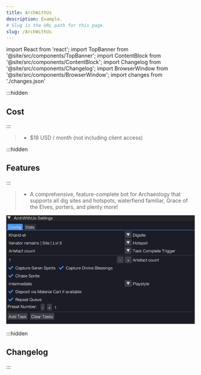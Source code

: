 ```yaml
---
title: ArchWithUs
description: Example.
# Slug is the URL path for this page.
slug: /ArchWithUs
---
```


import React from 'react';
import TopBanner from '@site/src/components/TopBanner';
import ContentBlock from '@site/src/components/ContentBlock';
import Changelog from '@site/src/components/Changelog';
import BrowserWindow from '@site/src/components/BrowserWindow';
import changes from './changes.json'

<TopBanner title="ArchWithUs" version="v1.0.6" author="BotWithUs" offical="OFFICAL SCRIPT"  skill="Archaeology">
</TopBanner>

:::hidden

## Cost

:::

<ContentBlock title="Cost">

> - $18 USD / month (not including client access)

</ContentBlock>

:::hidden

## Features

:::

<ContentBlock title="Features">

> - A comprehensive, feature-complete bot for Archaeology that supports all dig sites and hotspots, waterfiend familiar, Grace of the Elves, porters, and plenty more!

![Example](01ArchWithus.png)

</ContentBlock>

:::hidden

## Changelog

:::

<Changelog changes={changes}>

</Changelog>
